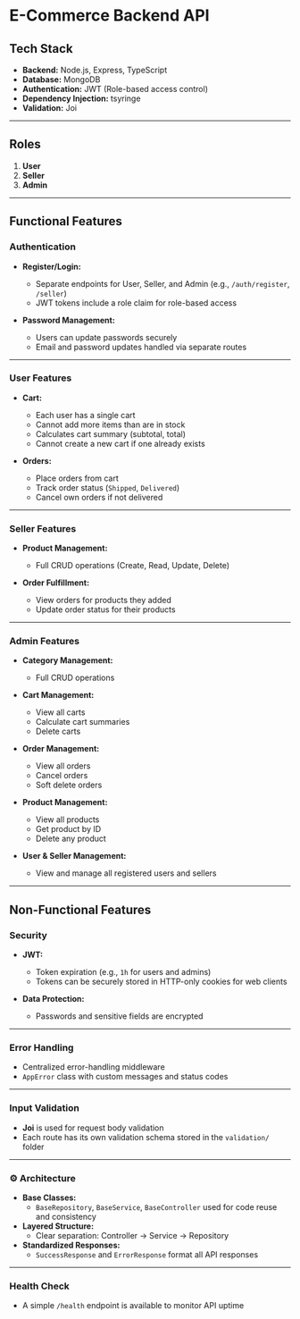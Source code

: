 # E-Commerce Backend API

## Tech Stack

- **Backend:** Node.js, Express, TypeScript  
- **Database:** MongoDB  
- **Authentication:** JWT (Role-based access control)  
- **Dependency Injection:** tsyringe  
- **Validation:** Joi  

---

## Roles

1. **User**  
2. **Seller**  
3. **Admin**

---

## Functional Features

### Authentication

- **Register/Login:**
  - Separate endpoints for User, Seller, and Admin (e.g., `/auth/register`, `/seller`)
  - JWT tokens include a role claim for role-based access

- **Password Management:**
  - Users can update passwords securely
  - Email and password updates handled via separate routes

---

### User Features

- **Cart:**
  - Each user has a single cart
  - Cannot add more items than are in stock
  - Calculates cart summary (subtotal, total)
  - Cannot create a new cart if one already exists

- **Orders:**
  - Place orders from cart
  - Track order status (`Shipped`, `Delivered`)
  - Cancel own orders if not delivered

---

### Seller Features

- **Product Management:**
  - Full CRUD operations (Create, Read, Update, Delete)

- **Order Fulfillment:**
  - View orders for products they added
  - Update order status for their products

---

### Admin Features

- **Category Management:**
  - Full CRUD operations

- **Cart Management:**
  - View all carts
  - Calculate cart summaries
  - Delete carts

- **Order Management:**
  - View all orders
  - Cancel orders
  - Soft delete orders

- **Product Management:**
  - View all products
  - Get product by ID
  - Delete any product

- **User & Seller Management:**
  - View and manage all registered users and sellers

---

## Non-Functional Features

### Security

- **JWT:**
  - Token expiration (e.g., `1h` for users and admins)
  - Tokens can be securely stored in HTTP-only cookies for web clients

- **Data Protection:**
  - Passwords and sensitive fields are encrypted

---

### Error Handling

- Centralized error-handling middleware
- `AppError` class with custom messages and status codes

---

### Input Validation

- **Joi** is used for request body validation
- Each route has its own validation schema stored in the `validation/` folder

---

### ⚙️ Architecture

- **Base Classes:**
  - `BaseRepository`, `BaseService`, `BaseController` used for code reuse and consistency
- **Layered Structure:**
  - Clear separation: Controller → Service → Repository
- **Standardized Responses:**
  - `SuccessResponse` and `ErrorResponse` format all API responses

---

### Health Check

- A simple `/health` endpoint is available to monitor API uptime
